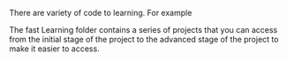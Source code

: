 There are variety of code to learning.
For example

The fast Learning folder contains a series of projects that you can access from the initial stage of the project to the advanced stage of the project to make it easier to access.
